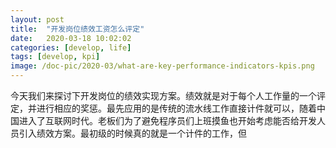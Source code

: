 ```yaml
---
layout: post
title:  "开发岗位绩效工资怎么评定"
date:   2020-03-18 10:02:02
categories: [develop, life]
tags: [develop, kpi]
image: /doc-pic/2020-03/what-are-key-performance-indicators-kpis.png
---
```

今天我们来探讨下开发岗位的绩效实现方案。绩效就是对于每个人工作量的一个评定，并进行相应的奖惩。最先应用的是传统的流水线工作直接计件就可以，随着中国进入了互联网时代。老板们为了避免程序员们上班摸鱼也开始考虑能否给开发人员引入绩效方案。最初级的时候真的就是一个计件的工作，但